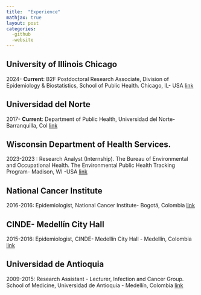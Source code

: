 ```yaml
---
title:  "Experience"
mathjax: true
layout: post
categories: 
  -github
  -website
---
```

## University of Illinois Chicago
2024- **Current**:  B2F Postdoctoral Research Associate, Division of Epidemiology & Biostatistics, School of Public Health. Chicago, IL- USA [link](https://https://publichealth.uic.edu/)

## Universidad del Norte
2017- **Current**: Department of Public Health, Universidad del Norte- Barranquilla, Col [link](https://www.uninorte.edu.co/web/departamento-de-salud-publica/profesores)

## Wisconsin Department of Health Services.
2023-2023 :  Research Analyst (Internship). The Bureau of Environmental and Occupational Health. The Environmental Public Health Tracking Program- Madison, WI -USA [link](https://www.dhs.wisconsin.gov/epht/index.htm)


## National Cancer Institute
2016-2016: Epidemiologist, National Cancer Institute- Bogotá, Colombia [link](https://www.cancer.gov.co/)


## CINDE- Medellín City Hall
2015-2016:  Epidemiologist, CINDE- Medellín City Hall - Medellín, Colombia [link](https://cinde.org.co/)


## Universidad de Antioquia
2009-2015: Research Assistant - Lecturer, Infection and Cancer Group. School of Medicine, Universidad de Antioquia - Medellín, Colombia [link](https://www.udea.edu.co/wps/portal/udea/web/inicio/investigacion/grupos-investigacion/ciencias-medicas-salud/infeccion-cancer)
